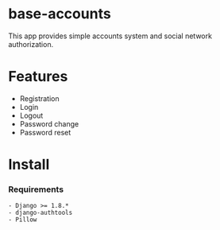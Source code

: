 base-accounts
=============

This app provides simple accounts system and social network authorization.

# Features
- Registration
- Login
- Logout
- Password change
- Password reset

# Install
### Requirements
    - Django >= 1.8.*
    - django-authtools
    - Pillow
